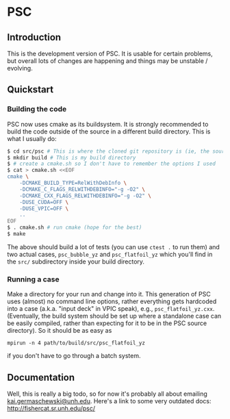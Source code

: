 
# PSC

## Introduction

This is the development version of PSC. It is usable for certain problems, but overall lots of changes are happening and things may be unstable / evolving.

## Quickstart

### Building the code

PSC now uses cmake as its buildsystem. It is strongly recommended to build the code outside of the source in a different build directory. This is what I usually do:

```sh
$ cd src/psc # This is where the cloned git repository is (ie, the source)
$ mkdir build # This is my build directory
$ # create a cmake.sh so I don't have to remember the options I used
$ cat > cmake.sh <<EOF
cmake \
    -DCMAKE_BUILD_TYPE=RelWithDebInfo \
    -DCMAKE_C_FLAGS_RELWITHDEBINFO="-g -O2" \
    -DCMAKE_CXX_FLAGS_RELWITHDEBINFO="-g -O2" \
    -DUSE_CUDA=OFF \
    -DUSE_VPIC=OFF \
    ..
EOF
$ . cmake.sh # run cmake (hope for the best)
$ make

```

The above should build a lot of tests (you can use `ctest .` to run them) and two actual cases, `psc_bubble_yz` and `psc_flatfoil_yz` which you'll find in the `src/` subdirectory inside your build directory.

### Running a case

Make a directory for your run and change into it. This generation of PSC uses (almost) no command line options, rather everything gets hardcoded into a case (a.k.a. "input deck" in VPIC speak), e.g., `psc_flatfoil_yz.cxx`. (Eventually, the build system should be set up where a standalone case can be easily compiled, rather than expecting for it to be in the PSC source directory). So it should be as easy as 
```
mpirun -n 4 path/to/build/src/psc_flatfoil_yz
```

if you don't have to go through a batch system.

## Documentation

Well, this is really a big todo, so for now it's probably all about emailing kai.germaschewski@unh.edu. Here's a link to some very outdated docs: http://fishercat.sr.unh.edu/psc/
